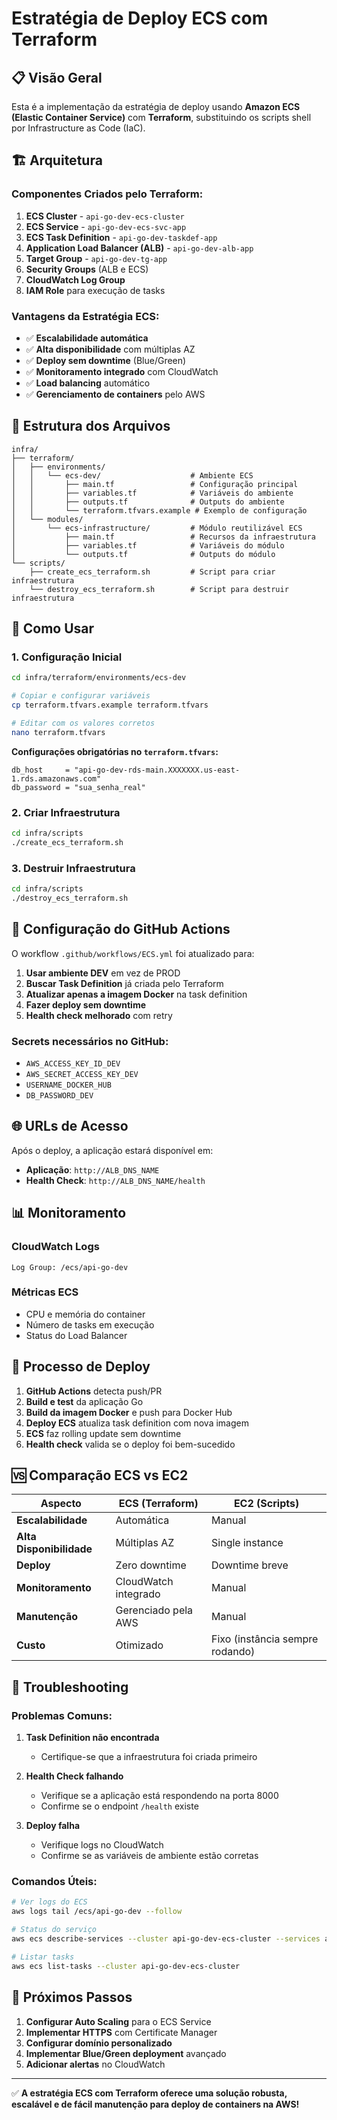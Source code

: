 # Estratégia de Deploy ECS com Terraform

## 📋 Visão Geral

Esta é a implementação da estratégia de deploy usando **Amazon ECS (Elastic Container Service)** com **Terraform**, substituindo os scripts shell por Infrastructure as Code (IaC).

## 🏗️ Arquitetura

### Componentes Criados pelo Terraform:

1. **ECS Cluster** - `api-go-dev-ecs-cluster`
2. **ECS Service** - `api-go-dev-ecs-svc-app`
3. **ECS Task Definition** - `api-go-dev-taskdef-app`
4. **Application Load Balancer (ALB)** - `api-go-dev-alb-app`
5. **Target Group** - `api-go-dev-tg-app`
6. **Security Groups** (ALB e ECS)
7. **CloudWatch Log Group**
8. **IAM Role** para execução de tasks

### Vantagens da Estratégia ECS:

- ✅ **Escalabilidade automática**
- ✅ **Alta disponibilidade** com múltiplas AZ
- ✅ **Deploy sem downtime** (Blue/Green)
- ✅ **Monitoramento integrado** com CloudWatch
- ✅ **Load balancing** automático
- ✅ **Gerenciamento de containers** pelo AWS

## 📁 Estrutura dos Arquivos

```
infra/
├── terraform/
│   ├── environments/
│   │   └── ecs-dev/                    # Ambiente ECS
│   │       ├── main.tf                 # Configuração principal
│   │       ├── variables.tf            # Variáveis do ambiente
│   │       ├── outputs.tf              # Outputs do ambiente
│   │       └── terraform.tfvars.example # Exemplo de configuração
│   └── modules/
│       └── ecs-infrastructure/         # Módulo reutilizável ECS
│           ├── main.tf                 # Recursos da infraestrutura
│           ├── variables.tf            # Variáveis do módulo
│           └── outputs.tf              # Outputs do módulo
└── scripts/
    ├── create_ecs_terraform.sh         # Script para criar infraestrutura
    └── destroy_ecs_terraform.sh        # Script para destruir infraestrutura
```

## 🚀 Como Usar

### 1. Configuração Inicial

```bash
cd infra/terraform/environments/ecs-dev

# Copiar e configurar variáveis
cp terraform.tfvars.example terraform.tfvars

# Editar com os valores corretos
nano terraform.tfvars
```

**Configurações obrigatórias no `terraform.tfvars`:**
```hcl
db_host     = "api-go-dev-rds-main.XXXXXXX.us-east-1.rds.amazonaws.com"
db_password = "sua_senha_real"
```

### 2. Criar Infraestrutura

```bash
cd infra/scripts
./create_ecs_terraform.sh
```

### 3. Destruir Infraestrutura

```bash
cd infra/scripts
./destroy_ecs_terraform.sh
```

## 🔧 Configuração do GitHub Actions

O workflow `.github/workflows/ECS.yml` foi atualizado para:

1. **Usar ambiente DEV** em vez de PROD
2. **Buscar Task Definition** já criada pelo Terraform
3. **Atualizar apenas a imagem Docker** na task definition
4. **Fazer deploy sem downtime**
5. **Health check melhorado** com retry

### Secrets necessários no GitHub:

- `AWS_ACCESS_KEY_ID_DEV`
- `AWS_SECRET_ACCESS_KEY_DEV` 
- `USERNAME_DOCKER_HUB`
- `DB_PASSWORD_DEV`

## 🌐 URLs de Acesso

Após o deploy, a aplicação estará disponível em:

- **Aplicação**: `http://ALB_DNS_NAME`
- **Health Check**: `http://ALB_DNS_NAME/health`

## 📊 Monitoramento

### CloudWatch Logs
```
Log Group: /ecs/api-go-dev
```

### Métricas ECS
- CPU e memória do container
- Número de tasks em execução
- Status do Load Balancer

## 🔄 Processo de Deploy

1. **GitHub Actions** detecta push/PR
2. **Build e test** da aplicação Go
3. **Build da imagem Docker** e push para Docker Hub
4. **Deploy ECS** atualiza task definition com nova imagem
5. **ECS** faz rolling update sem downtime
6. **Health check** valida se o deploy foi bem-sucedido

## 🆚 Comparação ECS vs EC2

| Aspecto | ECS (Terraform) | EC2 (Scripts) |
|---------|-----------------|---------------|
| **Escalabilidade** | Automática | Manual |
| **Alta Disponibilidade** | Múltiplas AZ | Single instance |
| **Deploy** | Zero downtime | Downtime breve |
| **Monitoramento** | CloudWatch integrado | Manual |
| **Manutenção** | Gerenciado pela AWS | Manual |
| **Custo** | Otimizado | Fixo (instância sempre rodando) |

## 🔧 Troubleshooting

### Problemas Comuns:

1. **Task Definition não encontrada**
   - Certifique-se que a infraestrutura foi criada primeiro

2. **Health Check falhando**
   - Verifique se a aplicação está respondendo na porta 8000
   - Confirme se o endpoint `/health` existe

3. **Deploy falha**
   - Verifique logs no CloudWatch
   - Confirme se as variáveis de ambiente estão corretas

### Comandos Úteis:

```bash
# Ver logs do ECS
aws logs tail /ecs/api-go-dev --follow

# Status do serviço
aws ecs describe-services --cluster api-go-dev-ecs-cluster --services api-go-dev-ecs-svc-app

# Listar tasks
aws ecs list-tasks --cluster api-go-dev-ecs-cluster
```

## 🎯 Próximos Passos

1. **Configurar Auto Scaling** para o ECS Service
2. **Implementar HTTPS** com Certificate Manager
3. **Configurar domínio personalizado**
4. **Implementar Blue/Green deployment** avançado
5. **Adicionar alertas** no CloudWatch

---

✅ **A estratégia ECS com Terraform oferece uma solução robusta, escalável e de fácil manutenção para deploy de containers na AWS!**
